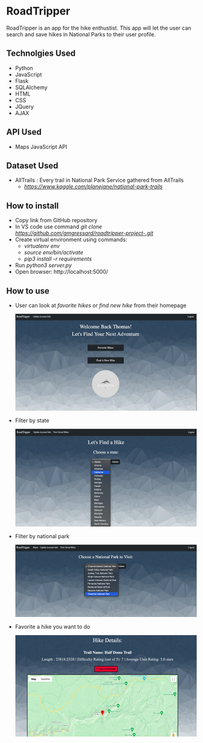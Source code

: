
# RoadTripper

RoadTripper is an app for the hike enthustist. This app will let the user can search and save hikes in National Parks to their user profile. 


## Technolgies Used

- Python
- JavaScript
- Flask
- SQLAlchemy 
- HTML
- CSS
- JQuery
- AJAX

## API Used 
- Maps JavaScript API

## Dataset Used
- AllTrails : Every trail in National Park Service gathered from AllTrails
    - *https://www.kaggle.com/planejane/national-park-trails*


## How to install

- Copy link from GitHub repository
- In VS code use command *git* *clone* *https://github.com/gmgressard/roadtripper-project-.git*
- Create virtual environment using commands:  
    - *virtualenv* *env*
    - *source* *env/bin/activate*
    - *pip3* *install* *-r* *requirements*
- Run *python3* *server.py*
- Open browser: http://localhost:5000/

## How to use 

- User can look at *favorite* *hikes* or *find* *new* *hike* from their homepage

    ![Homepage](./static/img/home.png)

- Filter by state

    ![FilterS](./static/img/filterhike.png)

- Filter by national park 

    ![FilterNP](./static/img/nationalpark.png)

- Favorite a hike you want to do 

    ![FilterH](./static/img/hike.png)